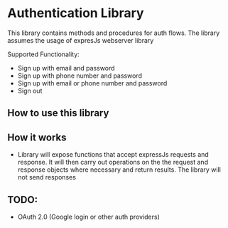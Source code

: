 # Authentication Library
This library contains methods and procedures for auth flows. The library assumes the usage of expresJs webserver library

Supported Functionality:
- Sign up with email and password
- Sign up with phone number and password
- Sign up with email or phone number and password
- Sign out

## How to use this library

## How it works
- Library will expose functions that accept expressJs requests and response. It will then carry out operations on the the request and response objects where necessary and return results. The library will not send responses


## TODO:
- OAuth 2.0 (Google login or other auth providers)

